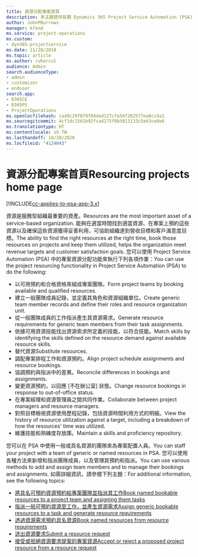 ```yaml
---
title: 資源分配專案首頁
description: 本主題提供有關 Dynamics 365 Project Service Automation (PSA) 中資源管理功能的資訊。
author: JohnPBurrows
manager: kfend
ms.service: project-operations
ms.custom:
- dyn365-projectservice
ms.date: 11/28/2018
ms.topic: article
ms.author: ruhercul
audience: Admin
search.audienceType:
- admin
- customizer
- enduser
search.app:
- D365CE
- D365PS
- ProjectOperations
ms.openlocfilehash: ca49c29f079f04dad127cfe56f262577ea8cc4a1
ms.sourcegitcommit: 4cf1dc1561b92fca4175f0b3813133c5e63ce8e6
ms.translationtype: HT
ms.contentlocale: zh-TW
ms.lasthandoff: 10/28/2020
ms.locfileid: "4124043"
---
```

# <a name="resourcing-projects-home-page"></a><span data-ttu-id="7fff7-103">資源分配專案首頁</span><span class="sxs-lookup"><span data-stu-id="7fff7-103">Resourcing projects home page</span></span>

[!INCLUDE[cc-applies-to-psa-app-3.x](../includes/cc-applies-to-psa-app-3x.md)]

<span data-ttu-id="7fff7-104">資源是服務型組織最重要的資產。</span><span class="sxs-lookup"><span data-stu-id="7fff7-104">Resources are the most important asset of a service-based organization.</span></span> <span data-ttu-id="7fff7-105">能夠在適當時間找到適當資源、在專案上預約這些資源以及確保這些資源獲得妥善利用，可協助組織達到營收目標和客戶滿意度目標。</span><span class="sxs-lookup"><span data-stu-id="7fff7-105">The ability to find the right resources at the right time, book those resources on projects and keep them utilized, helps the organization meet revenue targets and customer satisfaction goals.</span></span> <span data-ttu-id="7fff7-106">您可以使用 Project Service Automation (PSA) 中的專案資源分配功能來執行下列各項作業：</span><span class="sxs-lookup"><span data-stu-id="7fff7-106">You can use the project resourcing functionality in Project Service Automation (PSA) to do the following:</span></span>

- <span data-ttu-id="7fff7-107">以可用預約和合格資格來組成專案團隊。</span><span class="sxs-lookup"><span data-stu-id="7fff7-107">Form project teams by booking available and qualified resources.</span></span>
- <span data-ttu-id="7fff7-108">建立一般團隊成員記錄，並定義其角色和資源組織單位。</span><span class="sxs-lookup"><span data-stu-id="7fff7-108">Create generic team member records and define their roles and resource organization unit.</span></span>
- <span data-ttu-id="7fff7-109">從一般團隊成員的工作指派產生其資源需求。</span><span class="sxs-lookup"><span data-stu-id="7fff7-109">Generate resource requirements for generic team members from their task assignments.</span></span>
- <span data-ttu-id="7fff7-110">依據可用資源技能找出資源索求所定義的技能，以符合技能。</span><span class="sxs-lookup"><span data-stu-id="7fff7-110">Match skills by identifying the skills defined on the resource demand against available resource skills.</span></span>
- <span data-ttu-id="7fff7-111">替代資源</span><span class="sxs-lookup"><span data-stu-id="7fff7-111">Substitute resources.</span></span>
- <span data-ttu-id="7fff7-112">調配專案排程工作和資源預約。</span><span class="sxs-lookup"><span data-stu-id="7fff7-112">Align project schedule assignments and resource bookings.</span></span>
- <span data-ttu-id="7fff7-113">協調預約與指派中的差異。</span><span class="sxs-lookup"><span data-stu-id="7fff7-113">Reconcile differences in bookings and assignments.</span></span>
- <span data-ttu-id="7fff7-114">變更資源預約，以回應 [不在辦公室] 狀態。</span><span class="sxs-lookup"><span data-stu-id="7fff7-114">Change resource bookings in response to out-of-office status.</span></span>
- <span data-ttu-id="7fff7-115">在專案經理和資源管理員之間共同作業。</span><span class="sxs-lookup"><span data-stu-id="7fff7-115">Collaborate between project managers and resource managers.</span></span>
- <span data-ttu-id="7fff7-116">對照目標檢視資源使用歷程記錄，包括資源時間利用方式的明細。</span><span class="sxs-lookup"><span data-stu-id="7fff7-116">View the history of resource utilization against a target, including a breakdown of how the resources' time was utilized.</span></span>
- <span data-ttu-id="7fff7-117">維護技能和熟練度存放庫。</span><span class="sxs-lookup"><span data-stu-id="7fff7-117">Maintain a skills and proficiency repository.</span></span>


<span data-ttu-id="7fff7-118">您可以在 PSA 中使用一般或具名資源的團隊來為專案配置人員。</span><span class="sxs-lookup"><span data-stu-id="7fff7-118">You can staff your project with a team of generic or named resources in PSA.</span></span> <span data-ttu-id="7fff7-119">您可以使用各種方法來新增和指派團隊成員，以及管理其預約和指派。</span><span class="sxs-lookup"><span data-stu-id="7fff7-119">You can use various methods to add and assign team members and to manage their bookings and assignments.</span></span> <span data-ttu-id="7fff7-120">如需詳細資訊，請參閱下列主題：</span><span class="sxs-lookup"><span data-stu-id="7fff7-120">For additional information, see the following topics:</span></span>

- [<span data-ttu-id="7fff7-121">將具名可預約資源預約給專案團隊並指派其工作</span><span class="sxs-lookup"><span data-stu-id="7fff7-121">Book named bookable resources to a project team and assigning them tasks</span></span>](assign-named-bookable-resource.md)
- [<span data-ttu-id="7fff7-122">指派一般可預約資源至工作，並產生資源需求</span><span class="sxs-lookup"><span data-stu-id="7fff7-122">Assign generic bookable resources to a task and generate resource requirements</span></span>](assign-generic-bookable-resource.md)
- [<span data-ttu-id="7fff7-123">透過資源需求預約具名資源</span><span class="sxs-lookup"><span data-stu-id="7fff7-123">Book named resources from resource requirements</span></span>](book-named-resource.md)
- [<span data-ttu-id="7fff7-124">送出資源要求</span><span class="sxs-lookup"><span data-stu-id="7fff7-124">Submit a resource request</span></span>](submit-resource-request.md)
- [<span data-ttu-id="7fff7-125">接受或拒絕資源要求提案的專案資源</span><span class="sxs-lookup"><span data-stu-id="7fff7-125">Accept or reject a proposed project resource from a resource request</span></span>](accept-reject-proposed-resource.md)
